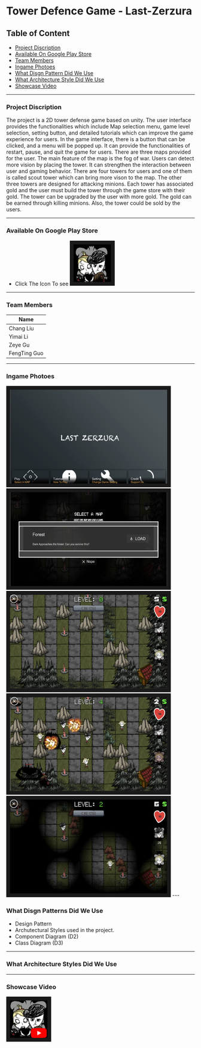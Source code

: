 # Tower Defence Game - Last-Zerzura

##  Table of Content

- [Project Discription](#project-discription)
- [Available On Google Play Store](#available-on-google-play-store)
- [Team Members](#team-members)
- [Ingame Photoes](#ingame-photoes)
- [What Disgn Pattern Did We Use](#what-disgn-pattern-did-we-use)
- [What Architecture Style Did We Use](#what-architecture-style-did-we-use)
- [Showcase Video](#showcase-video)
---

###  Project Discription
   The project is a 2D tower defense game based on unity. The user interface provides the
functionalities which include Map selection menu, game level selection, setting button,
and detailed tutorials which can improve the game experience for users. In the game
interface, there is a button that can be clicked, and a menu will be popped up. It can
provide the functionalities of restart, pause, and quit the game for users. There are three
maps provided for the user. The main feature of the map is the fog of war. Users can
detect more vision by placing the tower. It can strengthen the interaction between user
and gaming behavior. There are four towers for users and one of them is called scout
tower which can bring more vison to the map. The other three towers are designed for
attacking minions. Each tower has associated gold and the user must build the tower
through the game store with their gold. The tower can be upgraded by the user with more
gold. The gold can be earned through killing minions. Also, the tower could be sold by
the users. 

---

### Available On Google Play Store
  - Click The Icon To see
  <a href="https://play.google.com/store/apps/details?id=com.GimemeFM.LastZerzura" target="_blank"><img src="https://github.com/LI-YIMAI/Last-Zerzura/blob/master/TD%20screenshots/Game_icon.png" width="100" height="100" border="10" /></a>
---

### Team Members
Name |
-----|
Chang Liu|
Yimai Li|
Zeye Gu|
FengTing Guo|

---

### Ingame Photoes
<img src="https://github.com/LI-YIMAI/Last-Zerzura/blob/master/TD%20screenshots/Screen%20Shot%202020-04-25%20at%206.28.20%20PM.png" width="420" height="250" border="10" />

<img src="https://github.com/LI-YIMAI/Last-Zerzura/blob/master/TD%20screenshots/Screen%20Shot%202020-04-25%20at%206.28.30%20PM.png" width="420" height="250" border="10" />

<img src="https://github.com/LI-YIMAI/Last-Zerzura/blob/master/TD%20screenshots/Screen%20Shot%202020-04-25%20at%206.28.51%20PM.png" width="420" height="250" border="10" />

<img src="https://github.com/LI-YIMAI/Last-Zerzura/blob/master/TD%20screenshots/Screen%20Shot%202020-04-25%20at%206.30.46%20PM.png" width="420" height="250" border="10" />

<img src="https://github.com/LI-YIMAI/Last-Zerzura/blob/master/TD%20screenshots/Screen%20Shot%202020-04-25%20at%206.33.02%20PM.png" width="420" height="250" border="10" />
---

### What Disgn Patterns Did We Use
* Design Pattern
* Archutectural Styles used in the project.
* Component Diagram (D2)
* Class Diagram (D3)

---

### What Architecture Styles Did We Use



---

### Showcase Video

<a href="https://www.youtube.com/watch?v=bs5-_I2jolA
" target="_blank"><img src="https://github.com/LI-YIMAI/Last-Zerzura/blob/master/TD%20screenshots/gameicon%20with%20youtube.png" width="100" height="100" border="10" /></a>
